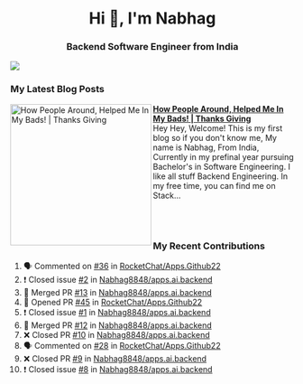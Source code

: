  
<h1 align="center">Hi 👋, I'm Nabhag</h1>
<h3 align="center">Backend Software Engineer from India</h3>

<img src="Twitter header - 2.png"/>

### My Latest Blog Posts 
<!-- HASHNODE_BLOG:START -->
<p align="left">
<a href="https://nabhagmotivaras.hashnode.dev//experience-2022" title="How People Around, Helped Me In My Bads!  | Thanks Giving"><img src="https://cdn.hashnode.com/res/hashnode/image/stock/unsplash/d1956810eb099b7959df44d932fa9fe4.jpeg" alt="How People Around, Helped Me In My Bads!  | Thanks Giving" width="250px" align="left" /></a>
<a href="https://nabhagmotivaras.hashnode.dev//experience-2022" title="How People Around, Helped Me In My Bads!  | Thanks Giving"><strong>How People Around, Helped Me In My Bads!  | Thanks Giving</strong></a>
<br/> Hey Hey, Welcome! This is my first blog so if you don't know me, My name is Nabhag, From India, Currently in my prefinal year pursuing Bachelor's in Software Engineering. I like all stuff Backend Engineering. In my free time, you can find me on Stack... </p> <br/> <br/>
<!-- HASHNODE_BLOG:END -->
<p align=left>

 ### My Recent Contributions

<!--START_SECTION:activity-->
1. 🗣 Commented on [#36](https://github.com/RocketChat/Apps.Github22/issues/36) in [RocketChat/Apps.Github22](https://github.com/RocketChat/Apps.Github22)
2. ❗️ Closed issue [#2](https://github.com/Nabhag8848/apps.ai.backend/issues/2) in [Nabhag8848/apps.ai.backend](https://github.com/Nabhag8848/apps.ai.backend)
3. 🎉 Merged PR [#13](https://github.com/Nabhag8848/apps.ai.backend/pull/13) in [Nabhag8848/apps.ai.backend](https://github.com/Nabhag8848/apps.ai.backend)
4. 💪 Opened PR [#45](https://github.com/RocketChat/Apps.Github22/pull/45) in [RocketChat/Apps.Github22](https://github.com/RocketChat/Apps.Github22)
5. ❗️ Closed issue [#1](https://github.com/Nabhag8848/apps.ai.backend/issues/1) in [Nabhag8848/apps.ai.backend](https://github.com/Nabhag8848/apps.ai.backend)
6. 🎉 Merged PR [#12](https://github.com/Nabhag8848/apps.ai.backend/pull/12) in [Nabhag8848/apps.ai.backend](https://github.com/Nabhag8848/apps.ai.backend)
7. ❌ Closed PR [#10](https://github.com/Nabhag8848/apps.ai.backend/pull/10) in [Nabhag8848/apps.ai.backend](https://github.com/Nabhag8848/apps.ai.backend)
8. 🗣 Commented on [#28](https://github.com/RocketChat/Apps.Github22/issues/28) in [RocketChat/Apps.Github22](https://github.com/RocketChat/Apps.Github22)
9. ❌ Closed PR [#9](https://github.com/Nabhag8848/apps.ai.backend/pull/9) in [Nabhag8848/apps.ai.backend](https://github.com/Nabhag8848/apps.ai.backend)
10. ❗️ Closed issue [#8](https://github.com/Nabhag8848/apps.ai.backend/issues/8) in [Nabhag8848/apps.ai.backend](https://github.com/Nabhag8848/apps.ai.backend)
<!--END_SECTION:activity-->
 
 </p>


